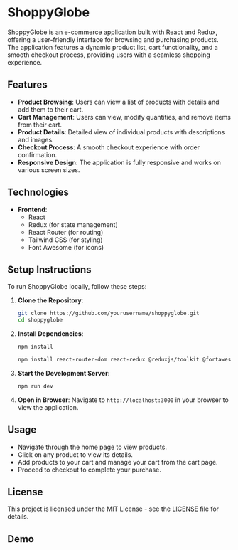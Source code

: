# ShoppyGlobe

ShoppyGlobe is an e-commerce application built with React and Redux, offering a user-friendly interface for browsing and purchasing products. The application features a dynamic product list, cart functionality, and a smooth checkout process, providing users with a seamless shopping experience.

## Features
- **Product Browsing**: Users can view a list of products with details and add them to their cart.
- **Cart Management**: Users can view, modify quantities, and remove items from their cart.
- **Product Details**: Detailed view of individual products with descriptions and images.
- **Checkout Process**: A smooth checkout experience with order confirmation.
- **Responsive Design**: The application is fully responsive and works on various screen sizes.

## Technologies
- **Frontend**: 
  - React
  - Redux (for state management)
  - React Router (for routing)
  - Tailwind CSS (for styling)
  - Font Awesome (for icons)

## Setup Instructions
To run ShoppyGlobe locally, follow these steps:

1. **Clone the Repository**:
   ```bash
   git clone https://github.com/yourusername/shoppyglobe.git
   cd shoppyglobe
   ```

2. **Install Dependencies**:
   ```bash
   npm install

   npm install react-router-dom react-redux @reduxjs/toolkit @fortawesome/react-fontawesome @fortawesome/free-solid-svg-icons

   ```

3. **Start the Development Server**:
   ```bash
   npm run dev
   ```

4. **Open in Browser**: Navigate to `http://localhost:3000` in your browser to view the application.



## Usage
- Navigate through the home page to view products.
- Click on any product to view its details.
- Add products to your cart and manage your cart from the cart page.
- Proceed to checkout to complete your purchase.


## License
This project is licensed under the MIT License - see the [LICENSE](LICENSE) file for details.

## Demo


